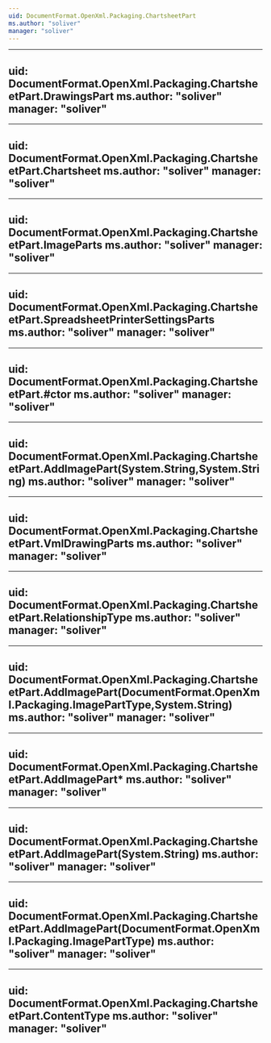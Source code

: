 ```yaml
---
uid: DocumentFormat.OpenXml.Packaging.ChartsheetPart
ms.author: "soliver"
manager: "soliver"
---
```


---
uid: DocumentFormat.OpenXml.Packaging.ChartsheetPart.DrawingsPart
ms.author: "soliver"
manager: "soliver"
---

---
uid: DocumentFormat.OpenXml.Packaging.ChartsheetPart.Chartsheet
ms.author: "soliver"
manager: "soliver"
---

---
uid: DocumentFormat.OpenXml.Packaging.ChartsheetPart.ImageParts
ms.author: "soliver"
manager: "soliver"
---

---
uid: DocumentFormat.OpenXml.Packaging.ChartsheetPart.SpreadsheetPrinterSettingsParts
ms.author: "soliver"
manager: "soliver"
---

---
uid: DocumentFormat.OpenXml.Packaging.ChartsheetPart.#ctor
ms.author: "soliver"
manager: "soliver"
---

---
uid: DocumentFormat.OpenXml.Packaging.ChartsheetPart.AddImagePart(System.String,System.String)
ms.author: "soliver"
manager: "soliver"
---

---
uid: DocumentFormat.OpenXml.Packaging.ChartsheetPart.VmlDrawingParts
ms.author: "soliver"
manager: "soliver"
---

---
uid: DocumentFormat.OpenXml.Packaging.ChartsheetPart.RelationshipType
ms.author: "soliver"
manager: "soliver"
---

---
uid: DocumentFormat.OpenXml.Packaging.ChartsheetPart.AddImagePart(DocumentFormat.OpenXml.Packaging.ImagePartType,System.String)
ms.author: "soliver"
manager: "soliver"
---

---
uid: DocumentFormat.OpenXml.Packaging.ChartsheetPart.AddImagePart*
ms.author: "soliver"
manager: "soliver"
---

---
uid: DocumentFormat.OpenXml.Packaging.ChartsheetPart.AddImagePart(System.String)
ms.author: "soliver"
manager: "soliver"
---

---
uid: DocumentFormat.OpenXml.Packaging.ChartsheetPart.AddImagePart(DocumentFormat.OpenXml.Packaging.ImagePartType)
ms.author: "soliver"
manager: "soliver"
---

---
uid: DocumentFormat.OpenXml.Packaging.ChartsheetPart.ContentType
ms.author: "soliver"
manager: "soliver"
---
